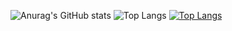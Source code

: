 ![Anurag's GitHub stats](https://github-readme-stats.vercel.app/api?username=mithilreddy369&theme=neon_icons=true)
![Top Langs](https://github-readme-stats.vercel.app/api/top-langs/?username=mithilreddy369&theme=dark&show&exclude_repo=github-readme-stats,anuraghazra.github.io)
[![Top Langs](https://github-readme-stats.vercel.app/api/top-langs/?username=mithilreddy369&theme=dark&show&layout=donut)](https://github.com/anuraghazra/github-readme-stats)

